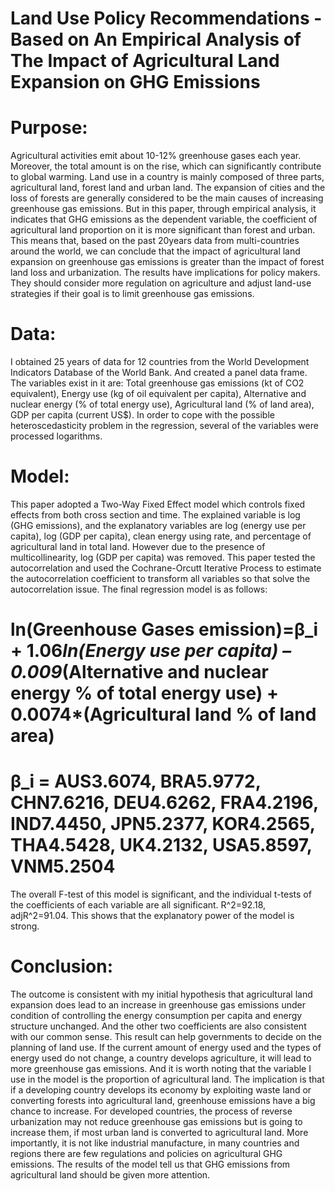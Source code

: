 # Land Use Policy Recommendations - Based on An Empirical Analysis of The Impact of Agricultural Land Expansion on GHG Emissions
# Purpose: 
Agricultural activities emit about 10-12% greenhouse gases each year. Moreover, the total amount is on the rise, which can significantly contribute to global warming. Land use in a country is mainly composed of three parts, agricultural land, forest land and urban land. The expansion of cities and the loss of forests are generally considered to be the main causes of increasing greenhouse gas emissions. But in this paper, through empirical analysis, it indicates that GHG emissions as the dependent variable, the coefficient of agricultural land proportion on it is more significant than forest and urban. This means that, based on the past 20years data from multi-countries around the world, we can conclude that the impact of agricultural land expansion on greenhouse gas emissions is greater than the impact of forest land loss and urbanization. The results have implications for policy makers. They should consider more regulation on agriculture and adjust land-use strategies if their goal is to limit greenhouse gas emissions.
# Data: 
I obtained 25 years of data for 12 countries from the World Development Indicators Database of the World Bank. And created a panel data frame. The variables exist in it are: Total greenhouse gas emissions (kt of CO2 equivalent), Energy use (kg of oil equivalent per capita), Alternative and nuclear energy (% of total energy use), Agricultural land (% of land area), GDP per capita (current US$). In order to cope with the possible heteroscedasticity problem in the regression, several of the variables were processed logarithms. 
# Model:
This paper adopted a Two-Way Fixed Effect model which controls fixed effects from both cross section and time. The explained variable is log (GHG emissions), and the explanatory variables are log (energy use per capita), log (GDP per capita), clean energy using rate, and percentage of agricultural land in total land. However due to the presence of multicollinearity, log (GDP per capita) was removed. This paper tested the autocorrelation and used the Cochrane-Orcutt Iterative Process to estimate the autocorrelation coefficient to transform all variables so that solve the autocorrelation issue. The final regression model is as follows:

# ln(Greenhouse Gases emission)=β_i  + 1.06*ln(Energy use per capita) – 0.009*(Alternative and nuclear energy % of total energy use) + 0.0074*(Agricultural land % of land area)
# β_i  = AUS3.6074, BRA5.9772, CHN7.6216, DEU4.6262, FRA4.2196, IND7.4450, JPN5.2377, KOR4.2565, THA4.5428, UK4.2132, USA5.8597, VNM5.2504  

The overall F-test of this model is significant, and the individual t-tests of the coefficients of each variable are all significant. R^2=92.18, adjR^2=91.04. This shows that the explanatory power of the model is strong.

# Conclusion:
The outcome is consistent with my initial hypothesis that agricultural land expansion does lead to an increase in greenhouse gas emissions under condition of controlling the energy consumption per capita and energy structure unchanged. And the other two coefficients are also consistent with our common sense. This result can help governments to decide on the planning of land use. If the current amount of energy used and the types of energy used do not change, a country develops agriculture, it will lead to more greenhouse gas emissions. And it is worth noting that the variable I use in the model is the proportion of agricultural land. The implication is that if a developing country develops its economy by exploiting waste land or converting forests into agricultural land, greenhouse emissions have a big chance to increase. For developed countries, the process of reverse urbanization may not reduce greenhouse gas emissions but is going to increase them, if most urban land is converted to agricultural land. More importantly, it is not like industrial manufacture, in many countries and regions there are few regulations and policies on agricultural GHG emissions. The results of the model tell us that GHG emissions from agricultural land should be given more attention.
